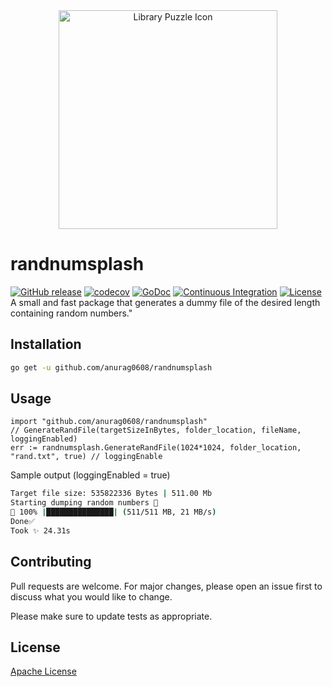 
<div align='center'>
  <a href="https://www.freeiconspng.com/img/28363" title="Image from freeiconspng.com"><img src="https://www.freeiconspng.com/uploads/puzzle-icon-2.png" width="350" alt="Library Puzzle Icon" /></a>
</div>

# randnumsplash 
[![GitHub release](https://img.shields.io/github/release/anurag0608/randnumsplash?include_prereleases=&sort=semver&color=blue)](https://github.com/anurag0608/randnumsplash/releases/)
[![codecov](https://codecov.io/gh/anurag0608/randnumsplash/branch/master/graph/badge.svg?token=6XQEON1KBK)](https://codecov.io/gh/anurag0608/randnumsplash)
[![GoDoc](https://img.shields.io/static/v1?label=godoc&message=reference&color=blue)](https://pkg.go.dev/github.com/anurag0608/randnumsplash)
[![Continuous Integration](https://github.com/anurag0608/randnumsplash/actions/workflows/ci.yml/badge.svg?event=push)](https://github.com/anurag0608/randnumsplash/actions/workflows/ci.yml)
[![License](https://img.shields.io/badge/License-MIT-blue)](LICENSE) <br/>
A small and fast package that generates a dummy file of the desired length containing random numbers."

## Installation

```bash
go get -u github.com/anurag0608/randnumsplash
```

## Usage

```golang
import "github.com/anurag0608/randnumsplash"
// GenerateRandFile(targetSizeInBytes, folder_location, fileName, loggingEnabled)
err := randnumsplash.GenerateRandFile(1024*1024, folder_location, "rand.txt", true) // loggingEnable
```
Sample output (loggingEnabled = true)
```bash
Target file size: 535822336 Bytes | 511.00 Mb
Starting dumping random numbers 🤖
📂 100% |███████████████| (511/511 MB, 21 MB/s)
Done✅
Took ✨ 24.31s
```
## Contributing

Pull requests are welcome. For major changes, please open an issue first
to discuss what you would like to change.

Please make sure to update tests as appropriate.

## License

<a href='LICENSE'>Apache License</a>
